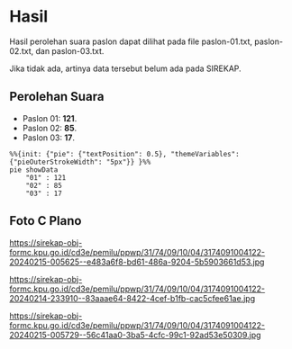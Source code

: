 # Hasil

Hasil perolehan suara paslon dapat dilihat pada file paslon-01.txt, paslon-02.txt, dan paslon-03.txt.

Jika tidak ada, artinya data tersebut belum ada pada SIREKAP.

## Perolehan Suara

 * Paslon 01: **121**.
 * Paslon 02: **85**.
 * Paslon 03: **17**.

```mermaid
%%{init: {"pie": {"textPosition": 0.5}, "themeVariables": {"pieOuterStrokeWidth": "5px"}} }%%
pie showData
    "01" : 121
    "02" : 85
    "03" : 17
```
## Foto C Plano

https://sirekap-obj-formc.kpu.go.id/cd3e/pemilu/ppwp/31/74/09/10/04/3174091004122-20240215-005625--e483a6f8-bd61-486a-9204-5b5903661d53.jpg

https://sirekap-obj-formc.kpu.go.id/cd3e/pemilu/ppwp/31/74/09/10/04/3174091004122-20240214-233910--83aaae64-8422-4cef-b1fb-cac5cfee61ae.jpg

https://sirekap-obj-formc.kpu.go.id/cd3e/pemilu/ppwp/31/74/09/10/04/3174091004122-20240215-005729--56c41aa0-3ba5-4cfc-99c1-92ad53e50309.jpg
